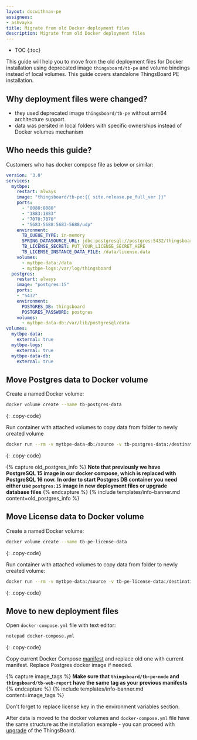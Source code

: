 ```yaml
---
layout: docwithnav-pe
assignees:
- ashvayka
title: Migrate from old Docker deployment files
description: Migrate from old Docker deployment files
---
```


* TOC
{:toc}


This guide will help you to move from the old deployment files for Docker installation using deprecated image `thingsboard/tb-pe` and volume bindings instead of local volumes. 
This guide covers standalone ThingsBoard PE installation. 

## Why deployment files were changed? 

- they used deprecated image `thingsboard/tb-pe` without arm64 architecture support.
- data was persited in local folders with specific ownerships instead of Docker volumes mechanism

## Who needs this guide?

Customers who has docker compose file as below or similar:

```yml
version: '3.0'
services:
  mytbpe:
    restart: always
    image: "thingsboard/tb-pe:{{ site.release.pe_full_ver }}"
    ports:
      - "8080:8080"
      - "1883:1883"
      - "7070:7070"
      - "5683-5688:5683-5688/udp"
    environment:
      TB_QUEUE_TYPE: in-memory
      SPRING_DATASOURCE_URL: jdbc:postgresql://postgres:5432/thingsboard
      TB_LICENSE_SECRET: PUT_YOUR_LICENSE_SECRET_HERE
      TB_LICENSE_INSTANCE_DATA_FILE: /data/license.data
    volumes:
      - mytbpe-data:/data
      - mytbpe-logs:/var/log/thingsboard
  postgres:
    restart: always
    image: "postgres:15"
    ports:
    - "5432"
    environment:
      POSTGRES_DB: thingsboard
      POSTGRES_PASSWORD: postgres
    volumes:
      - mytbpe-data-db:/var/lib/postgresql/data
volumes:
  mytbpe-data:
    external: true
  mytbpe-logs:
    external: true
  mytbpe-data-db:
    external: true
```

## Move Postgres data to Docker volume

Create a named Docker volume:

```bash
docker volume create --name tb-postgres-data
```
{: .copy-code}

Run container with attached volumes to copy data from folder to newly created volume

```bash
docker run --rm -v mytbpe-data-db:/source -v tb-postgres-data:/destination alpine sh -c "cp -rp /source/* /destination/"
```
{: .copy-code}

{% capture old_postgres_info %}
**Note that previously we have PostgreSQL 15 image in our docker compose, which is replaced with PostgreSQL 16 now.**
**In order to start Postgres DB container you need either use `postgres:15` image in new deployment files or upgrade database files**
{% endcapture %}
{% include templates/info-banner.md content=old_postgres_info %}

## Move License data to Docker volume

Create a named Docker volume:

```bash
docker volume create --name tb-pe-license-data
```
{: .copy-code}

Run container with attached volumes to copy data from folder to newly created volume:

```bash
docker run --rm -v mytbpe-data:/source -v tb-pe-license-data:/destination alpine sh -c "cp -a /source/license.data /destination/ && chown 799:799 /destination/license.data"
```
{: .copy-code}

## Move to new deployment files

Open `docker-compose.yml` file with text editor:

```bash
notepad docker-compose.yml
```
{: .copy-code}

Copy current Docker Compose [manifest](https://thingsboard.io/docs/user-guide/install/pe/docker-windows/#step-2-choose-thingsboard-queue-service) and replace old one with current manifest. Replace Postgres docker image if needed. 

{% capture image_tags %}
**Make sure that `thingsboard/tb-pe-node` and `thingsboard/tb-web-report` have the same tag as your previous manifests**
{% endcapture %}
{% include templates/info-banner.md content=image_tags %}

Don't forget to replace license key in the environment variables section.

After data is moved to the docker volumes and `docker-compose.yml` file have the same structure as the installation example - you can proceed with [upgrade](https://thingsboard.io/docs/user-guide/install/pe/docker-windows/#upgrading) of the ThingsBoard. 